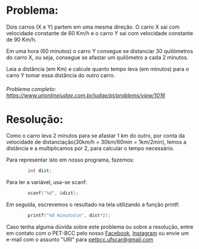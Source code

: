 # Problema:

Dois carros (X e Y) partem em uma mesma direção. O carro X sai com velocidade constante de 60 Km/h e o carro Y sai com velocidade constante de 90 Km/h.

Em uma hora (60 minutos) o carro Y consegue se distanciar 30 quilômetros do carro X, ou seja, consegue se afastar um quilômetro a cada 2 minutos.

Leia a distância (em Km) e calcule quanto tempo leva (em minutos) para o carro Y tomar essa distância do outro carro.

###### Problema completo: https://www.urionlinejudge.com.br/judge/pt/problems/view/1016

# Resolução:

Como o carro leva 2 minutos para se afastar 1 km do outro, por conta da velocidade de distanciação(30km/h = 30km/60min = 1km/2min), lemos a distância e a multiplicamos por 2, para calcular o tempo necessário. 

Para representar isto em nosso programa, fazemos: 

```c
        int dist;
```

Para ler a variável, usa-se scanf:

```c
        scanf("%d", &dist);
```

Em seguida, escrevemos o resultado na tela utilizando a função printf:

```c
        printf("%d minutos\n", dist*2);
```

Caso tenha alguma dúvida sobre este problema ou sobre a resolução, entre em contato com o PET-BCC pelo nosso
[Facebook](https://www.facebook.com/petbcc/),
[Instagram](https://www.instagram.com/petbcc.ufscar/)
ou envie um e-mail com o assunto "URI" para petbcc.ufscar@gmail.com

